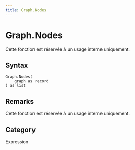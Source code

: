 ```yaml
---
title: Graph.Nodes
---
```


# Graph.Nodes


Cette fonction est réservée à un usage interne uniquement.


## Syntax

```powerquery
Graph.Nodes(
    graph as record
) as list
```


## Remarks

Cette fonction est réservée à un usage interne uniquement.



## Category
Expression
